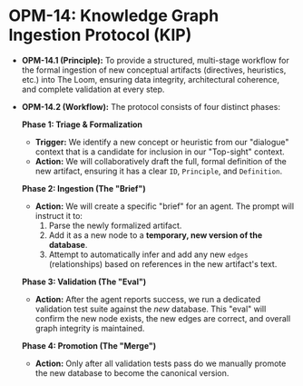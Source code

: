 # **OPM-14: Knowledge Graph Ingestion Protocol (KIP)**

- **OPM-14.1 (Principle):**
  To provide a structured, multi-stage workflow for the formal ingestion of new conceptual artifacts (directives, heuristics, etc.) into The Loom, ensuring data integrity, architectural coherence, and complete validation at every step.
- **OPM-14.2 (Workflow):**
  The protocol consists of four distinct phases:

  **Phase 1: Triage & Formalization**

  - **Trigger:** We identify a new concept or heuristic from our "dialogue" context that is a candidate for inclusion in our "Top-sight" context.
  - **Action:** We will collaboratively draft the full, formal definition of the new artifact, ensuring it has a clear `ID`, `Principle`, and `Definition`.

  **Phase 2: Ingestion (The "Brief")**

  - **Action:** We will create a specific "brief" for an agent. The prompt will instruct it to:
    1.  Parse the newly formalized artifact.
    2.  Add it as a new node to a **temporary, new version of the database**.
    3.  Attempt to automatically infer and add any new `edges` (relationships) based on references in the new artifact's text.

  **Phase 3: Validation (The "Eval")**

  - **Action:** After the agent reports success, we run a dedicated validation test suite against the _new_ database. This "eval" will confirm the new node exists, the new edges are correct, and overall graph integrity is maintained.

  **Phase 4: Promotion (The "Merge")**

  - **Action:** Only after all validation tests pass do we manually promote the new database to become the canonical version.
